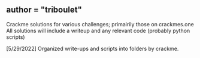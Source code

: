 ## __author__ = "triboulet"

Crackme solutions for various challenges; primairily those on crackmes.one
All solutions will include a writeup and any relevant code (probably python scripts)

[5/29/2022]
Organized write-ups and scripts into folders by crackme.
